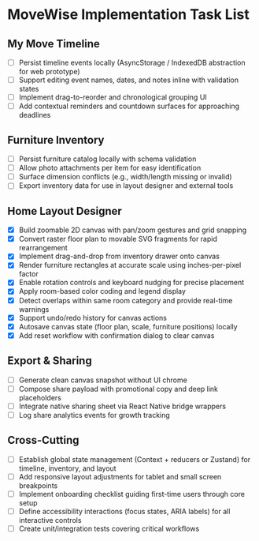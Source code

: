 # MoveWise Implementation Task List

## My Move Timeline
- [ ] Persist timeline events locally (AsyncStorage / IndexedDB abstraction for web prototype)
- [ ] Support editing event names, dates, and notes inline with validation states
- [ ] Implement drag-to-reorder and chronological grouping UI
- [ ] Add contextual reminders and countdown surfaces for approaching deadlines

## Furniture Inventory
- [ ] Persist furniture catalog locally with schema validation
- [ ] Allow photo attachments per item for easy identification
- [ ] Surface dimension conflicts (e.g., width/length missing or invalid)
- [ ] Export inventory data for use in layout designer and external tools

## Home Layout Designer
- [x] Build zoomable 2D canvas with pan/zoom gestures and grid snapping
- [x] Convert raster floor plan to movable SVG fragments for rapid rearrangement
- [x] Implement drag-and-drop from inventory drawer onto canvas
- [x] Render furniture rectangles at accurate scale using inches-per-pixel factor
- [x] Enable rotation controls and keyboard nudging for precise placement
- [x] Apply room-based color coding and legend display
- [x] Detect overlaps within same room category and provide real-time warnings
- [x] Support undo/redo history for canvas actions
- [x] Autosave canvas state (floor plan, scale, furniture positions) locally
- [x] Add reset workflow with confirmation dialog to clear canvas

## Export & Sharing
- [ ] Generate clean canvas snapshot without UI chrome
- [ ] Compose share payload with promotional copy and deep link placeholders
- [ ] Integrate native sharing sheet via React Native bridge wrappers
- [ ] Log share analytics events for growth tracking

## Cross-Cutting
- [ ] Establish global state management (Context + reducers or Zustand) for timeline, inventory, and layout
- [ ] Add responsive layout adjustments for tablet and small screen breakpoints
- [ ] Implement onboarding checklist guiding first-time users through core setup
- [ ] Define accessibility interactions (focus states, ARIA labels) for all interactive controls
- [ ] Create unit/integration tests covering critical workflows
